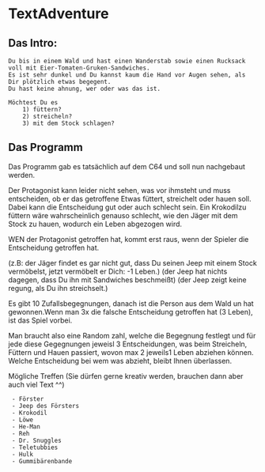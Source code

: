 # TextAdventure

## Das Intro:

    Du bis in einem Wald und hast einen Wanderstab sowie einen Rucksack voll mit Eier-Tomaten-Gruken-Sandwiches.
    Es ist sehr dunkel und Du kannst kaum die Hand vor Augen sehen, als Dir plötzlich etwas begegent.
    Du hast keine ahnung, wer oder was das ist.

    Möchtest Du es
        1) füttern?
        2) streicheln?
        3) mit dem Stock schlagen?

## Das Programm

Das Programm gab es tatsächlich auf dem C64 und soll nun nachgebaut werden.

Der Protagonist kann leider nicht sehen, was vor ihmsteht und muss entscheiden, ob er das getroffene Etwas füttert,
streichelt oder hauen soll.
Dabei kann die Entscheidung gut oder auch schlecht sein. Ein Krokodilzu füttern wäre wahrscheinlich genauso schlecht,
wie den Jäger mit dem Stock zu hauen, wodurch ein Leben abgezogen wird.

WEN der Protagonist getroffen hat, kommt erst raus, wenn der Spieler die Entscheidung getroffen hat.

(z.B: der Jäger findet es gar nicht gut, dass Du seinen Jeep mit einem Stock vermöbelst, jetzt vermöbelt er Dich: -1
Leben.)
(der Jeep hat nichts dagegen, dass Du ihn mit Sandwiches beschmeißt)
(der Jeep zeigt keine regung, als Du ihn streichselt.)

Es gibt 10 Zufallsbegegnungen, danach ist die Person aus dem Wald un hat gewonnen.Wenn man 3x die falsche Entscheidung
getroffen hat (3 Leben), ist das Spiel vorbei.

Man braucht also eine Random zahl, welche die Begegnung festlegt und für jede diese Gegegnungen jeweisl 3
Entscheidungen, was beim Streicheln, Füttern und Hauen passiert, wovon max 2 jeweils1 Leben abziehen können.
Welche Entscheidung bei wem was abzieht, bleibt Ihnen überlassen.

Mögliche Treffen (Sie dürfen gerne kreativ werden, brauchen dann aber auch viel Text ^^)

     - Förster
     - Jeep des Försters
     - Krokodil
     - Löwe
     - He-Man
     - Reh
     - Dr. Snuggles
     - Teletubbies
     - Hulk
     - Gummibärenbande